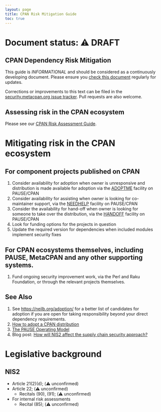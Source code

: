 ```yaml
---
layout: page
title: CPAN Risk Mitigation Guide
toc: true
---
```


# Document status: ⚠️  DRAFT

## CPAN Dependency Risk Mitigation

This guide is *INFORMATIONAL* and should be considered as a continuously developing document. Please ensure you [check this document](https://security.metacpan.org/docs/risk-assessment-guide.md) regularly for updates.

Corrections or improvements to this text can be filed in the [security.metacpan.org issue tracker](https://github.com/CPAN-Security/security.metacpan.org/issues). Pull requests are also welcome.


## Assessing risk in the CPAN ecosystem

Please see our [CPAN Risk Assessment Guide](risk-assessment-guide.md).


# Mitigating risk in the CPAN ecosystem

## For component projects published on CPAN

1. Consider availability for adoption when owner is unresponsive and distribution is made available for adoption via the [ADOPTME](https://metacpan.org/author/ADOPTME) facility on PAUSE/CPAN
2. Consider availability for assisting when owner is looking for co-maintainer support, via the [NEEDHELP](https://metacpan.org/author/NEEDHELP) facility on PAUSE/CPAN
3. Consider the availability for hand-off when owner is looking for someone to take over the distribution, via the [HANDOFF](https://metacpan.org/author/HANDOFF) facility on PAUSE/CPAN
4. Look for funding options for the projects in question
5. Update the required version for dependencies when included modules implement security fixes


## For CPAN ecosystems themselves, including PAUSE, MetaCPAN and any other supporting systems.

1. Fund ongoing security improvement work, via the Perl and Raku Foundation, or through the relevant projects themselves.


## See Also

1. See https://neilb.org/adoption/ for a better list of candidates for adoption
if you are open for taking responsibility beyond your direct dependency requirements.
2. [How to adopt a CPAN distribution](https://metacpan.org/about/faq#howtoadoptadistribution)
3. [The PAUSE Operating Model](https://pause.perl.org/pause/query?ACTION=pause_operating_model)
4. Blog post: [How will NIS2 affect the supply chain security approach?](https://www.ey.com/en_pl/law/nis2-supply-chain-security)


# Legislative background

## NIS2

* Article 21(2)(d); (⚠️  unconfirmed)
* Article 22; (⚠️  unconfirmed)
    * Recitals (90), (91); (⚠️  unconfirmed)
* For internal risk assessments
    * Recital (85); (⚠️  unconfirmed)
